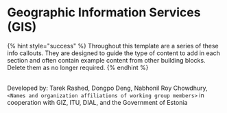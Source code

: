 # Geographic Information Services (GIS)

{% hint style="success" %}
Throughout this template are a series of these info callouts. They are designed to guide the type of content to add in each section and often contain example content from other building blocks. Delete them as no longer required.
{% endhint %}

\
Developed by: Tarek Rashed, Dongpo Deng, Nabhonil Roy Chowdhury, `<Names and organization affiliations of working group members>` in cooperation with GIZ, ITU, DIAL, and the Government of Estonia
